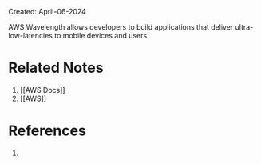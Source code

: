 Created: April-06-2024

AWS Wavelength allows developers to build applications that deliver ultra-low-latencies to mobile devices and users.
# Related Notes

1. [[AWS Docs]]
2. [[AWS]]
# References

1. 